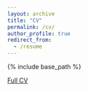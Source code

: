 ```yaml
---
layout: archive
title: "CV"
permalink: /cv/
author_profile: true
redirect_from:
  - /resume
---
```


{% include base_path %}

[Full CV](https://resume.creddle.io/resume/19zcxg3g9th)

  
